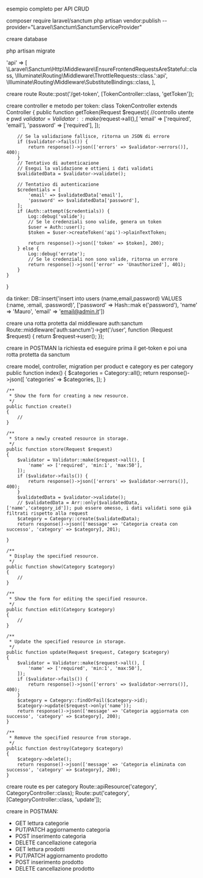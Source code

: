 esempio completo per API CRUD

composer require laravel/sanctum
php artisan vendor:publish --provider="Laravel\Sanctum\SanctumServiceProvider"

creare database 

php artisan migrate

'api' => [
    \Laravel\Sanctum\Http\Middleware\EnsureFrontendRequestsAreStateful::class,
    \Illuminate\Routing\Middleware\ThrottleRequests::class.':api',
    \Illuminate\Routing\Middleware\SubstituteBindings::class,
],

creare route 
Route::post('/get-token', [TokenController::class, 'getToken']);

creare controller e metodo per token:
class TokenController extends Controller
{
    public function getToken(Request $request){
        //controllo utente e pwd
        $validator = Validator::make($request->all(),[
            'email' => ['required', 'email'],
            'password' => ['required'],
        ]);
    
        // Se la validazione fallisce, ritorna un JSON di errore
        if ($validator->fails()) {
            return response()->json(['errors' => $validator->errors()], 400);
        }
        // Tentativo di autenticazione
        // Esegui la validazione e ottieni i dati validati
        $validatedData = $validator->validate();

        // Tentativo di autenticazione
        $credentials = [
            'email' => $validatedData['email'],
            'password' => $validatedData['password'],
        ];
        if (Auth::attempt($credentials)) {
            Log::debug('valide');
            // Se le credenziali sono valide, genera un token
            $user = Auth::user();
            $token = $user->createToken('api')->plainTextToken;

            return response()->json(['token' => $token], 200);
        } else {
            Log::debug('errate');
            // Se le credenziali non sono valide, ritorna un errore
            return response()->json(['error' => 'Unauthorized'], 401);
        }
    }
}


da tinker:
DB::insert('insert into users (name,email,password) VALUES (:name, :email, :password)', ['password' => Hash::mak
e('password'), 'name' => 'Mauro', 'email' => 'email@admin.it'])  

creare una rotta protetta dal middleware auth:sanctum
Route::middleware('auth:sanctum')->get('/user', function (Request $request) {
    return $request->user();
});

creare in POSTMAN la richiesta ed eseguire prima il get-token e poi una rotta protetta da sanctum

creare model, controller, migration per product e category
es per category
 public function index()
    {
        $categories = Category::all();
        return response()->json([
            'categories' => $categories,
        ]);
    }

    /**
     * Show the form for creating a new resource.
     */
    public function create()
    {
        //
    }

    /**
     * Store a newly created resource in storage.
     */
    public function store(Request $request)
    {
        $validator = Validator::make($request->all(), [
            'name' => ['required', 'min:1', 'max:50'],
        ]);
        if ($validator->fails()) {
            return response()->json(['errors' => $validator->errors()], 400);
        }
        $validatedData = $validator->validate();
        // $validatedData = Arr::only($validatedData, ['name','category_id']); può essere omesso, i dati validati sono già filtrati rispetto alla request
        $category = Category::create($validatedData);
        return response()->json(['message' => 'Categoria creata con successo', 'category' => $category], 201);

    }

    /**
     * Display the specified resource.
     */
    public function show(Category $category)
    {
        //
    }

    /**
     * Show the form for editing the specified resource.
     */
    public function edit(Category $category)
    {
        //
    }

    /**
     * Update the specified resource in storage.
     */
    public function update(Request $request, Category $category)
    {
        $validator = Validator::make($request->all(), [
            'name' => ['required', 'min:1', 'max:50'],
        ]);
        if ($validator->fails()) {
            return response()->json(['errors' => $validator->errors()], 400);
        }
        $category = Category::findOrFail($category->id);
        $category->update($request->only('name'));
        return response()->json(['message' => 'Categoria aggiornata con successo', 'category' => $category], 200);
    }

    /**
     * Remove the specified resource from storage.
     */
    public function destroy(Category $category)
    {
        $category->delete();
        return response()->json(['message' => 'Categoria eliminata con successo', 'category' => $category], 200);
    }

creare route
es per category
    Route::apiResource('category', CategoryController::class);
    Route::put('category', [CategoryController::class, 'update']);

creare in POSTMAN:
- GET lettura categorie
- PUT/PATCH aggiornamento categoria
- POST inserimento categoria
- DELETE cancellazione categoria
- GET lettura prodotti
- PUT/PATCH aggiornamento prodotto
- POST inserimento prodotto
- DELETE cancellazione prodotto

